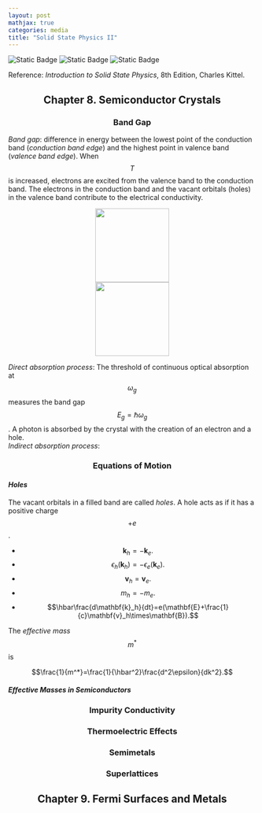 ```yaml
---
layout: post
mathjax: true
categories: media
title: "Solid State Physics II"
---
```


![Static Badge](https://img.shields.io/badge/Category-Self_Learning_Notes-blue) ![Static Badge](https://img.shields.io/badge/Subject-Physics-yellow) ![Static Badge](https://img.shields.io/badge/Updating-brown)  

Reference: *Introduction to Solid State Physics*, 8th Edition, Charles Kittel.

## <center>Chapter 8. Semiconductor Crystals</center>
### <center>Band Gap</center>
*Band gap*: difference in energy between the lowest point of the conduction band (*conduction band edge*) and the highest point in valence band (*valence band edge*). When $$T$$ is increased, electrons are excited from the valence band to the conduction band. The electrons in the conduction band and the vacant orbitals (holes) in the valence band contribute to the electrical conductivity.

<center><img src="http://sxubi.github.io/photos/solid_state/direct_absorption.png" width = "150"/></center>

<center><img src="http://sxubi.github.io/photos/solid_state/direct_absorption1.png" width = "150"/></center>

*Direct absorption process*: The threshold of continuous optical absorption at $$\omega_g$$ measures the band gap $$E_g=\hbar\omega_g$$. A photon is absorbed by the crystal with the creation of an electron and a hole.      
*Indirect absorption process*: 

### <center>Equations of Motion</center>
#### *Holes*
The vacant orbitals in a filled band are called *holes*. A hole acts as if it has a positive charge $$+e$$.
* $$\mathbf{k}_h=-\mathbf{k}_e.$$
* $$\epsilon_h(\mathbf{k}_h)=-\epsilon_e(\mathbf{k}_e).$$
* $$\mathbf{v}_h=\mathbf{v}_e.$$
* $$m_h=-m_e.$$
* $$\hbar\frac{d\mathbf{k}_h}{dt}=e(\mathbf{E}+\frac{1}{c}\mathbf{v}_h\times\mathbf{B}).$$

The *effective mass* $$m^*$$ is 

$$\frac{1}{m^*}=\frac{1}{\hbar^2}\frac{d^2\epsilon}{dk^2}.$$

#### *Effective Masses in Semiconductors*

### <center>Impurity Conductivity</center>

### <center>Thermoelectric Effects</center>

### <center>Semimetals</center>

### <center>Superlattices</center>

## <center>Chapter 9. Fermi Surfaces and Metals</center>
